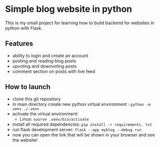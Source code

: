 # Simple blog website in python

This is my small project for learning how to build backend for websites in python
with Flask. 

## Features
 - ability to login and create an account 
 - posting and reading blog posts
 - upvoting and downvoting posts
 - comment section on posts with live feed

## How to launch
 - clone this git repository 
 - in main directory create new python virtual environment :
    ```python -m venv ./.venv```
 - activate the virtual environment:
    - Linux: ```sourve .venv/bin/activate```
 - install all required dependencies:
    ```pip install -r requirements. txt```
 - run flask development server:
    ```flask --app myblog --debug run```
 - now you can open the link that will be shown in your browser and see the website!


